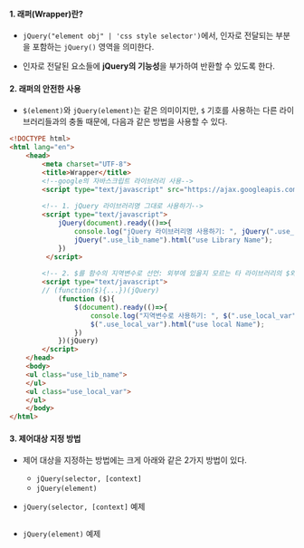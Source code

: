 
#### 1. 래퍼(Wrapper)란?

- `jQuery("element obj" | 'css style selector')`에서, 인자로 전달되는 부분을 포함하는 `jQuery()` 영역을 의미한다.

- 인자로 전달된 요소들에 **jQuery의 기능성**을 부가하여 반환할 수 있도록 한다.


#### 2. 래퍼의 안전한 사용

 - `$(element)`와 `jQuery(element)`는 같은 의미이지만, `$` 기호를 사용하는 다른 라이브러리들과의 충돌 때문에, 다음과 같은 방법을 사용할 수 있다.
```html
<!DOCTYPE html>  
<html lang="en">  
    <head>  
        <meta charset="UTF-8">  
        <title>Wrapper</title>  
        <!--google의 자바스크립트 라이브러리 사용-->  
        <script type="text/javascript" src="https://ajax.googleapis.com/ajax/libs/jquery/3.7.1/jquery.min.js"></script>  
  
        <!-- 1. jQuery 라이브러리명 그대로 사용하기-->  
        <script type="text/javascript">  
            jQuery(document).ready(()=>{  
                console.log("jQuery 라이브러리명 사용하기: ", jQuery(".use_lib_name"))  
                jQuery(".use_lib_name").html("use Library Name");  
            })  
         </script>  
  
        <!-- 2. $를 함수의 지역변수로 선언: 외부에 있을지 모르는 타 라이브러리의 $와의 충돌을 예방 -->  
        <script type="text/javascript">  
        // (function($){...})(jQuery)
            (function ($){  
                $(document).ready(()=>{  
                    console.log("지역변수로 사용하기: ", $(".use_local_var"));  
                    $(".use_local_var").html("use local Name");  
                })  
            })(jQuery)  
        </script>  
    </head>  
    <body>  
    <ul class="use_lib_name">  
    </ul>  
    <ul class="use_local_var">  
    </ul>  
    </body>  
</html>
```


#### 3. 제어대상 지정 방법

- 제어 대상을 지정하는 방법에는 크게 아래와 같은 2가지 방법이 있다.
	- `jQuery(selector, [context]`
	- `jQuery(element)`

- `jQuery(selector, [context]` 예제
```html
```

- `jQuery(element)` 예제
```html
```